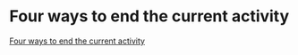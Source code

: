 # Four ways to end the current activity
[Four ways to end the current activity](https://aiwithcloud.com/2022/09/19/four_ways_to_end_the_current_activity/)